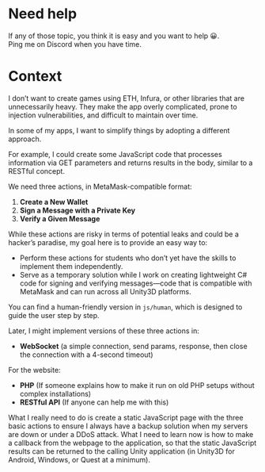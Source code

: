 # Need help

If any of those topic, you think it is easy and you want to help 😀.  
Ping me on Discord when you have time.  


# Context

I don’t want to create games using ETH, Infura, or other libraries that are unnecessarily heavy. They make the app overly complicated, prone to injection vulnerabilities, and difficult to maintain over time.

In some of my apps, I want to simplify things by adopting a different approach.  

For example, I could create some JavaScript code that processes information via GET parameters and returns results in the body, similar to a RESTful concept.

We need three actions, in MetaMask-compatible format:
1. **Create a New Wallet**  
2. **Sign a Message with a Private Key**  
3. **Verify a Given Message**  

While these actions are risky in terms of potential leaks and could be a hacker’s paradise, my goal here is to provide an easy way to:
- Perform these actions for students who don’t yet have the skills to implement them independently.  
- Serve as a temporary solution while I work on creating lightweight C# code for signing and verifying messages—code that is compatible with MetaMask and can run across all Unity3D platforms.

You can find a human-friendly version in `js/human`, which is designed to guide the user step by step.

Later, I might implement versions of these three actions in:
- **WebSocket** (a simple connection, send params, response, then close the connection with a 4-second timeout)
 
For the website:
- **PHP** (If someone explains how to make it run on old PHP setups without complex installations)
- **RESTful API** (If anyone can help me with this)


What I really need to do is create a static JavaScript page with the three basic actions to ensure I always have a backup solution when my servers are down or under a DDoS attack.
What I need to learn now is how to make a callback from the webpage to the application, so that the static JavaScript results can be returned to the calling Unity application (in Unity3D for Android, Windows, or Quest at a minimum).


